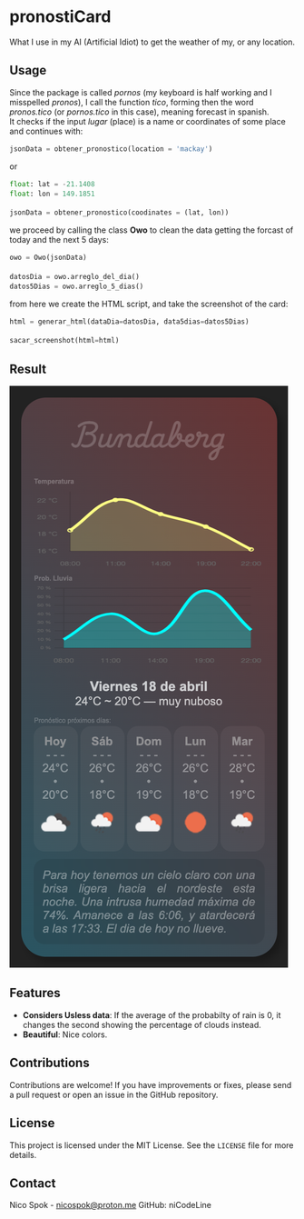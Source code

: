 # pronostiCard
What I use in my AI (Artificial Idiot) to get the weather of my, or any location.


## Usage

Since the package is called _pornos_ (my keyboard is half working and I misspelled *pronos*), I call the
function _tico_, forming then the word _pronos.tico_ (or _pornos.tico_ in this case), meaning forecast in spanish.  
It checks if the input _lugar_ (place) is a name or coordinates of some place and continues with:

```python
jsonData = obtener_pronostico(location = 'mackay')
```

or

```python
float: lat = -21.1408
float: lon = 149.1851

jsonData = obtener_pronostico(coodinates = (lat, lon))
```

we proceed by calling the class **Owo** to clean the data getting the forcast of today and the next 5 days:

```python
owo = Owo(jsonData)

datosDia = owo.arreglo_del_dia()
datos5Dias = owo.arreglo_5_dias()
```

from here we create the HTML script, and take the screenshot of the card:

```python
html = generar_html(dataDia=datosDia, data5dias=datos5Dias)

sacar_screenshot(html=html)
```


## Result

![result 1](images/test_Bundaberg.png)


## Features

- **Considers Usless data**: If the average of the probabilty of rain is 0, it changes the second
showing the percentage of clouds instead.
- **Beautiful**: Nice colors.

## Contributions

Contributions are welcome! If you have improvements or fixes, please send a pull request or open an issue in the GitHub repository.

## License

This project is licensed under the MIT License. See the `LICENSE` file for more details.

## Contact

Nico Spok - nicospok@proton.me
GitHub: niCodeLine
